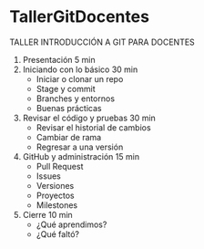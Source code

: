# TallerGitDocentes
TALLER INTRODUCCIÓN A GIT PARA DOCENTES

1. Presentación 				              5 min
2. Iniciando con lo básico		        30 min
   - Iniciar o clonar un repo
   - Stage y commit
   - Branches y entornos
   - Buenas prácticas
3. Revisar el código y pruebas	      30 min
   - Revisar el historial de cambios
   - Cambiar de rama
   - Regresar a una versión
4. GitHub y administración	          15 min
   - Pull Request
   - Issues
   - Versiones
   - Proyectos
   - Milestones
5. Cierre 					                  10 min
   - ¿Qué aprendimos?
   - ¿Qué faltó?
